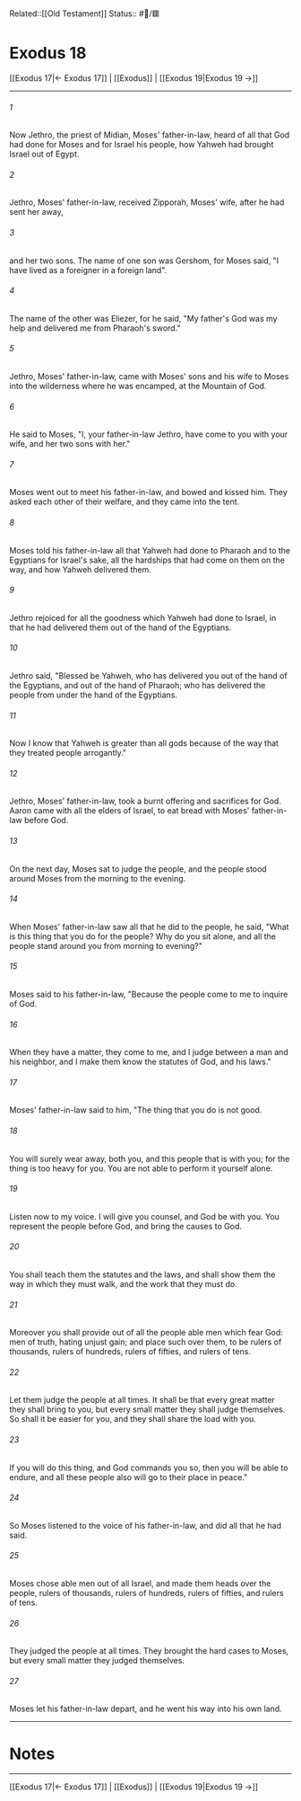 Related::[[Old Testament]]
Status:: #📖/🟥
# Exodus 18

[[Exodus 17|← Exodus 17]] | [[Exodus]] | [[Exodus 19|Exodus 19 →]]
***



###### 1 
Now Jethro, the priest of Midian, Moses' father-in-law, heard of all that God had done for Moses and for Israel his people, how Yahweh had brought Israel out of Egypt. 

###### 2 
Jethro, Moses' father-in-law, received Zipporah, Moses' wife, after he had sent her away, 

###### 3 
and her two sons. The name of one son was Gershom, for Moses said, "I have lived as a foreigner in a foreign land". 

###### 4 
The name of the other was Eliezer, for he said, "My father's God was my help and delivered me from Pharaoh's sword." 

###### 5 
Jethro, Moses' father-in-law, came with Moses' sons and his wife to Moses into the wilderness where he was encamped, at the Mountain of God. 

###### 6 
He said to Moses, "I, your father-in-law Jethro, have come to you with your wife, and her two sons with her." 

###### 7 
Moses went out to meet his father-in-law, and bowed and kissed him. They asked each other of their welfare, and they came into the tent. 

###### 8 
Moses told his father-in-law all that Yahweh had done to Pharaoh and to the Egyptians for Israel's sake, all the hardships that had come on them on the way, and how Yahweh delivered them. 

###### 9 
Jethro rejoiced for all the goodness which Yahweh had done to Israel, in that he had delivered them out of the hand of the Egyptians. 

###### 10 
Jethro said, "Blessed be Yahweh, who has delivered you out of the hand of the Egyptians, and out of the hand of Pharaoh; who has delivered the people from under the hand of the Egyptians. 

###### 11 
Now I know that Yahweh is greater than all gods because of the way that they treated people arrogantly." 

###### 12 
Jethro, Moses' father-in-law, took a burnt offering and sacrifices for God. Aaron came with all the elders of Israel, to eat bread with Moses' father-in-law before God. 

###### 13 
On the next day, Moses sat to judge the people, and the people stood around Moses from the morning to the evening. 

###### 14 
When Moses' father-in-law saw all that he did to the people, he said, "What is this thing that you do for the people? Why do you sit alone, and all the people stand around you from morning to evening?" 

###### 15 
Moses said to his father-in-law, "Because the people come to me to inquire of God. 

###### 16 
When they have a matter, they come to me, and I judge between a man and his neighbor, and I make them know the statutes of God, and his laws." 

###### 17 
Moses' father-in-law said to him, "The thing that you do is not good. 

###### 18 
You will surely wear away, both you, and this people that is with you; for the thing is too heavy for you. You are not able to perform it yourself alone. 

###### 19 
Listen now to my voice. I will give you counsel, and God be with you. You represent the people before God, and bring the causes to God. 

###### 20 
You shall teach them the statutes and the laws, and shall show them the way in which they must walk, and the work that they must do. 

###### 21 
Moreover you shall provide out of all the people able men which fear God: men of truth, hating unjust gain; and place such over them, to be rulers of thousands, rulers of hundreds, rulers of fifties, and rulers of tens. 

###### 22 
Let them judge the people at all times. It shall be that every great matter they shall bring to you, but every small matter they shall judge themselves. So shall it be easier for you, and they shall share the load with you. 

###### 23 
If you will do this thing, and God commands you so, then you will be able to endure, and all these people also will go to their place in peace." 

###### 24 
So Moses listened to the voice of his father-in-law, and did all that he had said. 

###### 25 
Moses chose able men out of all Israel, and made them heads over the people, rulers of thousands, rulers of hundreds, rulers of fifties, and rulers of tens. 

###### 26 
They judged the people at all times. They brought the hard cases to Moses, but every small matter they judged themselves. 

###### 27 
Moses let his father-in-law depart, and he went his way into his own land.

---
# Notes


***
[[Exodus 17|← Exodus 17]] | [[Exodus]] | [[Exodus 19|Exodus 19 →]]
